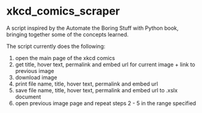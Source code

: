 # xkcd_comics_scraper
A script inspired by the Automate the Boring Stuff with Python book, bringing together some of the concepts learned.

The script currently does the following: 

1. open the main page of the xkcd comics
1. get title, hover text, permalink and embed url for current image + link to previous image
1. download image
1. print file name, title, hover text, permalink and embed url
1. save file name, title, hover text, permalink and embed url to .xslx document
1. open previous image page and repeat steps 2 - 5 in the range specified
